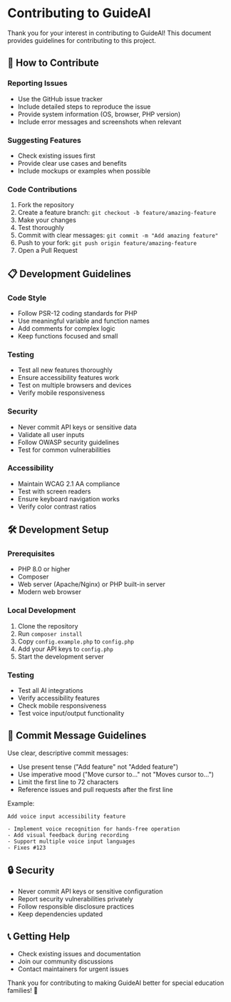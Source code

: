 # Contributing to GuideAI

Thank you for your interest in contributing to GuideAI! This document provides guidelines for contributing to this project.

## 🤝 How to Contribute

### Reporting Issues
- Use the GitHub issue tracker
- Include detailed steps to reproduce the issue
- Provide system information (OS, browser, PHP version)
- Include error messages and screenshots when relevant

### Suggesting Features
- Check existing issues first
- Provide clear use cases and benefits
- Include mockups or examples when possible

### Code Contributions
1. Fork the repository
2. Create a feature branch: `git checkout -b feature/amazing-feature`
3. Make your changes
4. Test thoroughly
5. Commit with clear messages: `git commit -m "Add amazing feature"`
6. Push to your fork: `git push origin feature/amazing-feature`
7. Open a Pull Request

## 📋 Development Guidelines

### Code Style
- Follow PSR-12 coding standards for PHP
- Use meaningful variable and function names
- Add comments for complex logic
- Keep functions focused and small

### Testing
- Test all new features thoroughly
- Ensure accessibility features work
- Test on multiple browsers and devices
- Verify mobile responsiveness

### Security
- Never commit API keys or sensitive data
- Validate all user inputs
- Follow OWASP security guidelines
- Test for common vulnerabilities

### Accessibility
- Maintain WCAG 2.1 AA compliance
- Test with screen readers
- Ensure keyboard navigation works
- Verify color contrast ratios

## 🛠️ Development Setup

### Prerequisites
- PHP 8.0 or higher
- Composer
- Web server (Apache/Nginx) or PHP built-in server
- Modern web browser

### Local Development
1. Clone the repository
2. Run `composer install`
3. Copy `config.example.php` to `config.php`
4. Add your API keys to `config.php`
5. Start the development server

### Testing
- Test all AI integrations
- Verify accessibility features
- Check mobile responsiveness
- Test voice input/output functionality

## 📝 Commit Message Guidelines

Use clear, descriptive commit messages:
- Use present tense ("Add feature" not "Added feature")
- Use imperative mood ("Move cursor to..." not "Moves cursor to...")
- Limit the first line to 72 characters
- Reference issues and pull requests after the first line

Example:
```
Add voice input accessibility feature

- Implement voice recognition for hands-free operation
- Add visual feedback during recording
- Support multiple voice input languages
- Fixes #123
```

## 🔒 Security

- Never commit API keys or sensitive configuration
- Report security vulnerabilities privately
- Follow responsible disclosure practices
- Keep dependencies updated

## 📞 Getting Help

- Check existing issues and documentation
- Join our community discussions
- Contact maintainers for urgent issues

Thank you for contributing to making GuideAI better for special education families! 🌟 